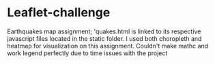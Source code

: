 # Leaflet-challenge
Earthquakes map assignment; 'quakes.html is linked to its respective javascript files located in the static folder. I used both choropleth and heatmap for visualization on this assignment. Couldn't make mathc and work legend perfectly due to time issues with the project
